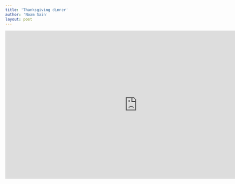 ```yaml
---
title: 'Thanksgiving dinner'
author: 'Noam Sain'
layout: post
---
```


<iframe allow="autoplay; fullscreen; picture-in-picture" allowfullscreen="" frameborder="0" height="473" loading="lazy" src="https://player.vimeo.com/video/569384652?h=6d73d161d1&dnt=1&app_id=122963" title="Thanksgiving" width="840"></iframe>
